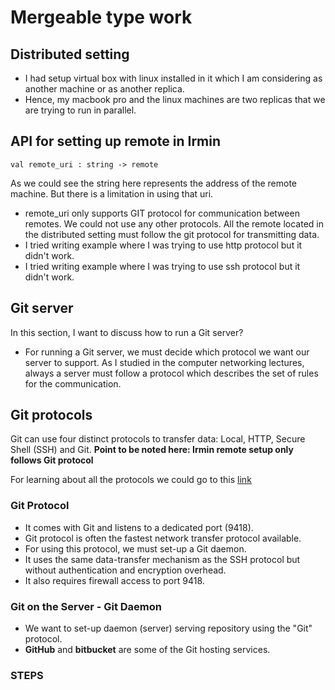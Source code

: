 
# Mergeable type work 

## Distributed setting
- I had setup virtual box with linux installed in it which I am considering as another machine or as another replica.
- Hence, my macbook pro and the linux machines are two replicas that we are trying to run in parallel. 

## API for setting up remote in Irmin
```
val remote_uri : string -> remote 
```
As we could see the string here represents the address of the remote machine. But there is a limitation in using that uri.
- remote_uri only supports GIT protocol for communication between remotes. We could not use any other protocols. All the remote located in the distributed setting must follow the git protocol for transmitting data. 
- I tried writing example where I was trying to use http protocol but it didn't work. 
- I tried writing example where I was trying to use ssh protocol but it didn't work.

## Git server
In this section, I want to discuss how to run a Git server?
- For running a Git server, we must decide which protocol we want our server to support. As I studied in the computer networking lectures, always a server must follow a protocol which describes the set of rules for the communication. 

## Git protocols
Git can use four distinct protocols to transfer data: Local, HTTP, Secure Shell (SSH) and Git. 
**Point to be noted here: Irmin remote setup only follows Git protocol**

For learning about all the protocols we could go to this [link](https://git-scm.com/book/en/v2/Git-on-the-Server-The-Protocols)

### Git Protocol
- It comes with Git and listens to a dedicated port (9418). 
- Git protocol is often the fastest network transfer protocol available. 
- For using this protocol, we must set-up a Git daemon.
- It uses the same data-transfer mechanism as the SSH protocol but without authentication and  encryption overhead.
- It also requires firewall access to port 9418.

### Git on the Server - Git Daemon 
- We want to set-up daemon (server) serving repository using the "Git" protocol.
- **GitHub** and **bitbucket** are some of the Git hosting services.

### STEPS
